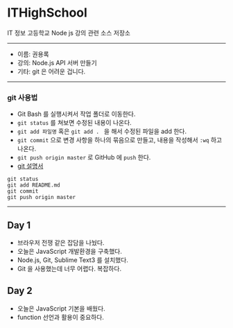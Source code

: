 # ITHighSchool
IT 정보 고등학교 Node js 강의 관련 소스 저장소

---

* 이름: 권용록
* 강의: Node.js API 서버 만들기
* 기타: git 은 어려운 겁니다.

---

### git 사용법
* Git Bash 를 실행시켜서 작업 폴더로 이동한다.
* `git status` 를 쳐보면 수정된 내용이 나온다.
* `git add 파일명` 혹은 `git add . ` 을 해서 수정된 파일을 add 한다.
* `git commit` 으로 변경 사항을 하나의 묶음으로 만들고, 내용을 작성해서 `:wq` 하고 나온다.
* `git push origin master` 로 GitHub 에 `push` 한다.
* [git 설명서](http://marklodato.github.io/visual-git-guide/index-ko.html)

```
git status
git add README.md
git commit
git push origin master
```

---

## Day 1
* 브라우저 전쟁 같은 잡담을 나눴다.
* 오늘은 JavaScript 개발환경을 구축했다.
* Node.js, Git, Sublime Text3 를 설치했다.
* Git 을 사용했는데 너무 어렵다. 복잡하다.

## Day 2
* 오늘은 JavaScript 기본을 배웠다.
* function 선언과 활용이 중요하다.